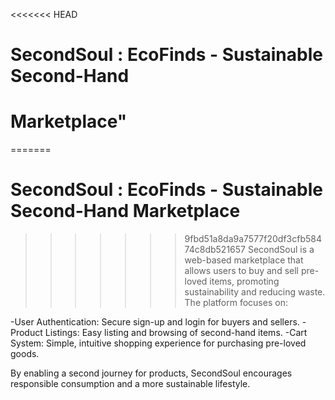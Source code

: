 <<<<<<< HEAD
# SecondSoul : EcoFinds - Sustainable Second-Hand 
# Marketplace"
=======
# SecondSoul : EcoFinds - Sustainable Second-Hand Marketplace
>>>>>>> 9fbd51a8da9a7577f20df3cfb58474c8db521657
SecondSoul is a web-based marketplace that allows users to buy and sell pre-loved items, promoting sustainability and reducing waste. The platform focuses on:

-User Authentication: Secure sign-up and login for buyers and sellers.
-Product Listings: Easy listing and browsing of second-hand items.
-Cart System: Simple, intuitive shopping experience for purchasing pre-loved goods.

By enabling a second journey for products, SecondSoul encourages responsible consumption and a more sustainable lifestyle.
